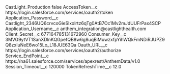 <?xml version="1.0" encoding="UTF-8"?>
<CustomMetadata xmlns="http://soap.sforce.com/2006/04/metadata" xmlns:xsi="http://www.w3.org/2001/XMLSchema-instance" xmlns:xsd="http://www.w3.org/2001/XMLSchema">
    <label>CastLight_Production</label>
    <protected>false</protected>
    <values>
        <field>AccessToken__c</field>
        <value xsi:type="xsd:string">https://login.salesforce.com/services/oauth2/token</value>
    </values>
    <values>
        <field>Application_Password__c</field>
        <value xsi:type="xsd:string">Castlight_2346UQ6crvcoGieSlxolrtz6qTg0AtB7Oc1Mv2mJdUUFrPax4SCP</value>
    </values>
    <values>
        <field>Application_Username__c</field>
        <value xsi:type="xsd:string">anthem_integration@castlighthealth.com</value>
    </values>
    <values>
        <field>Client_Secret__c</field>
        <value xsi:type="xsd:string">677164785131672960</value>
    </values>
    <values>
        <field>Consumer_Key__c</field>
        <value xsi:type="xsd:string">3MVG9ytVT1SanXDlnKQGpefQB8w6g8uqBiMuwzxfpYihWQkFmNDiRJUPZ9Q8zxIuNeE6wo15Lo_L18JUE63Qa</value>
    </values>
    <values>
        <field>Oauth_URL__c</field>
        <value xsi:type="xsd:string">https://login.salesforce.com/services/oauth2/authorize</value>
    </values>
    <values>
        <field>Service_EndPoint__c</field>
        <value xsi:type="xsd:string">https://na61.salesforce.com/services/apexrest/AnthemData/v1.0</value>
    </values>
    <values>
        <field>Session_Timeout__c</field>
        <value xsi:type="xsd:string">120000</value>
    </values>
    <values>
        <field>TokenRefreshTime__c</field>
        <value xsi:type="xsd:double">12.0</value>
    </values>
</CustomMetadata>
